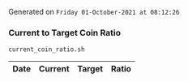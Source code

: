 Generated on `Friday 01-October-2021 at 08:12:26`

### Current to Target Coin Ratio
`current_coin_ratio.sh`

Date|Current|Target|Ratio
---|---|---|---
